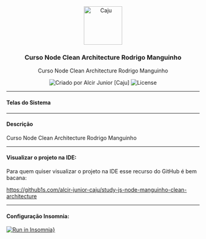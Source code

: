 <!-- Info Header -->
<div align="center">
  <img alt="Caju" src="https://www.cajucomunica.com.br/logo-caju.png" width="100px" />

  ### Curso Node Clean Architecture Rodrigo Manguinho

  Curso Node Clean Architecture Rodrigo Manguinho

  <div align="center">
  <img alt="Criado por Alcir Junior [Caju]" src="https://img.shields.io/badge/criado%20por-Alcir Junior [Caju]-%23f08700">
  <img alt="License" src="https://img.shields.io/badge/license-MIT-%23f08700">
  </div>
 </div>

---

#### Telas do Sistema

---

#### Descrição

Curso Node Clean Architecture Rodrigo Manguinho

---

#### Visualizar o projeto na IDE:

Para quem quiser visualizar o projeto na IDE esse recurso do GitHub é bem bacana:

https://github1s.com/alcir-junior-caju/study-js-node-manguinho-clean-architecture

---

#### Configuração Insomnia:

[![Run in Insomnia}](https://insomnia.rest/images/run.svg)](#)
